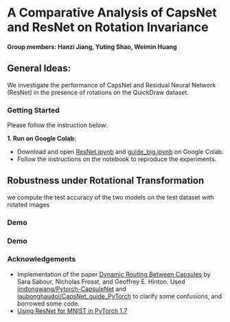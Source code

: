 # A Comparative Analysis of CapsNet and ResNet on Rotation Invariance
#### Group members: Hanzi Jiang, Yuting Shao, Weimin Huang
## General Ideas:
We investigate the performance of CapsNet and Residual Neural Network (ResNet) in the presence of rotations on the QuickDraw dataset. 

### Getting Started
Please follow the instruction below:

__1. Run on Google Colab:__
  * Download and open [ResNet.ipynb](https://github.com/HanziJiang/CapsNet-ResNet-Performance-Analysis/blob/main/ResNet.ipynb) and [guide_big.ipynb](https://github.com/HanziJiang/CapsNet-ResNet-Performance-Analysis/blob/main/guide_big.ipynb) on Google Colab.
  * Follow the instructions on the notebook to reproduce the experiments.
  

## Robustness under Rotational Transformation
we compute the test accuracy of the two models on the test dataset with rotated images

### Demo


### Demo



### Acknowledgements
* Implementation of the paper [Dynamic Routing Between Capsules](https://arxiv.org/pdf/1710.09829.pdf) by Sara Sabour, Nicholas Frosst, and Geoffrey E. Hinton. Used [jindongwang/Pytorch-CapsuleNet](https://github.com/jindongwang/Pytorch-CapsuleNet) and [laubonghaudoi/CapsNet_guide_PyTorch](https://github.com/laubonghaudoi/CapsNet_guide_PyTorch) to clarify some confusions, and borrowed some code.
* [Using ResNet for MNIST in PyTorch 1.7](https://zablo.net/blog/post/pytorch-resnet-mnist-jupyter-notebook-2021/)

